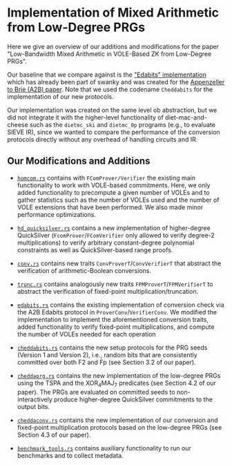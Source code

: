 # Implementation of Mixed Arithmetic from Low-Degree PRGs

Here we give an overview of our additions and modifications for the paper "Low-Bandwidth Mixed
Arithmetic in VOLE-Based ZK from Low-Degree PRGs".

Our baseline that we compare against is the ["Edabits" implementation](edabits.rs) which has already
been part of swanky and was created for the [Appenzeller to Brie (A2B)
paper](https://eprint.iacr.org/2021/750).
Note that we used the codename `Cheddabits` for the implementation of our new protocols.

Our implementation was created on the same level ob abstraction, but we did not integrate it with
the higher-level functionality of diet-mac-and-cheese such as the `dietmc_ski` and `dietmc_0p`
programs (e.g., to evaluate SIEVE IR), since we wanted to compare the performance of the conversion
protocols directly without any overhead of handling circuits and IR.

## Our Modifications and Additions

- [`homcom.rs`](homcom.rs) contains with `FComProver/Verifier` the existing main functionality to work with
  VOLE-based commitments. Here, we only added functionality to precompute a given number of VOLEs
  and to gather statistics such as the number of VOLEs used and the number of VOLE extensions that
  have been performed. We also made minor performance optimizations.

- [`hd_quicksilver.rs`](hd_quicksilver.rs) contains a new implementation of higher-degree
  QuickSilver (`FcomProver`/`FComVerifier` only allowed to verify degree-2 multiplications) to
  verify arbitrary constant-degree polynomial constraints as well as QuickSilver-based range proofs.

- [`conv.rs`](conv.rs) contains new traits `ConvProverT`/`ConvVerifierT` that abstract the
  verification of arithmetic-Boolean conversions.

- [`trunc.rs`](trunc.rs) contains analogously new traits `FPMProverT`/`FPMVerifierT` to abstract the
  verification of fixed-point multiplication/truncation.

- [`edabits.rs`](edabits.rs) contains the existing implementation of conversion check via the A2B
  Edabits protocol in `ProverConv`/`VerifierConv`. We modified the implementation to implement the
  aforementioned conversion traits, added functionality to verify fixed-point multiplications,
  and compute the number of VOLEs needed for each operation

- [`cheddabits.rs`](cheddabits.rs) contains the new setup protocols for the PRG seeds (Version 1 and
  Version 2), i.e., random bits that are consistently committed over both F2 and Fp (see Section 3.2
  of our paper).

- [`cheddaprg.rs`](cheddaprg.rs) contains the new implementation of the low-degree PRGs using the
  TSPA and the XOR<sub>4</sub>MAJ<sub>7</sub> predicates (see Section 4.2 of our paper). The PRGs
  are evaluated on committed seeds to non-interactively produce higher-degree QuickSilver
  commitments to the output bits.

- [`cheddaconv.rs`](cheddaconv.rs) contains the new implementation of our conversion and fixed-point
  multiplication protocols based on the low-degree PRGs (see Section 4.3 of our paper).

- [`benchmark_tools.rs`](benchmark_tools.rs) contains auxiliary functionality to run our benchmarks
  and to collect metadata.
